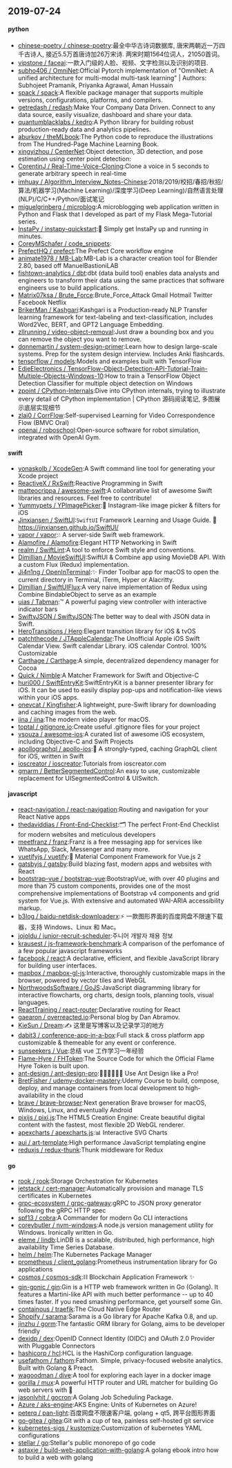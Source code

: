 ## 2019-07-24

#### python
* [chinese-poetry / chinese-poetry](https://github.com/chinese-poetry/chinese-poetry):最全中华古诗词数据库, 唐宋两朝近一万四千古诗人, 接近5.5万首唐诗加26万宋诗. 两宋时期1564位词人，21050首词。
* [vipstone / faceai](https://github.com/vipstone/faceai):一款入门级的人脸、视频、文字检测以及识别的项目.
* [subho406 / OmniNet](https://github.com/subho406/OmniNet):Official Pytorch implementation of "OmniNet: A unified architecture for multi-modal multi-task learning" | Authors: Subhojeet Pramanik, Priyanka Agrawal, Aman Hussain
* [spack / spack](https://github.com/spack/spack):A flexible package manager that supports multiple versions, configurations, platforms, and compilers.
* [getredash / redash](https://github.com/getredash/redash):Make Your Company Data Driven. Connect to any data source, easily visualize, dashboard and share your data.
* [quantumblacklabs / kedro](https://github.com/quantumblacklabs/kedro):A Python library for building robust production-ready data and analytics pipelines.
* [aburkov / theMLbook](https://github.com/aburkov/theMLbook):The Python code to reproduce the illustrations from The Hundred-Page Machine Learning Book.
* [xingyizhou / CenterNet](https://github.com/xingyizhou/CenterNet):Object detection, 3D detection, and pose estimation using center point detection:
* [CorentinJ / Real-Time-Voice-Cloning](https://github.com/CorentinJ/Real-Time-Voice-Cloning):Clone a voice in 5 seconds to generate arbitrary speech in real-time
* [imhuay / Algorithm_Interview_Notes-Chinese](https://github.com/imhuay/Algorithm_Interview_Notes-Chinese):2018/2019/校招/春招/秋招/算法/机器学习(Machine Learning)/深度学习(Deep Learning)/自然语言处理(NLP)/C/C++/Python/面试笔记
* [miguelgrinberg / microblog](https://github.com/miguelgrinberg/microblog):A microblogging web application written in Python and Flask that I developed as part of my Flask Mega-Tutorial series.
* [InstaPy / instapy-quickstart](https://github.com/InstaPy/instapy-quickstart):💨
Simply get InstaPy up and running in minutes.
* [CoreyMSchafer / code_snippets](https://github.com/CoreyMSchafer/code_snippets):
* [PrefectHQ / prefect](https://github.com/PrefectHQ/prefect):The Prefect Core workflow engine
* [animate1978 / MB-Lab](https://github.com/animate1978/MB-Lab):MB-Lab is a character creation tool for Blender 2.80, based off ManuelBastioniLAB
* [fishtown-analytics / dbt](https://github.com/fishtown-analytics/dbt):dbt (data build tool) enables data analysts and engineers to transform their data using the same practices that software engineers use to build applications.
* [Matrix07ksa / Brute_Force](https://github.com/Matrix07ksa/Brute_Force):Brute_Force_Attack Gmail Hotmail Twitter Facebook Netflix
* [BrikerMan / Kashgari](https://github.com/BrikerMan/Kashgari):Kashgari is a Production-ready NLP Transfer learning framework for text-labeling and text-classification, includes Word2Vec, BERT, and GPT2 Language Embedding.
* [zllrunning / video-object-removal](https://github.com/zllrunning/video-object-removal):Just draw a bounding box and you can remove the object you want to remove.
* [donnemartin / system-design-primer](https://github.com/donnemartin/system-design-primer):Learn how to design large-scale systems. Prep for the system design interview. Includes Anki flashcards.
* [tensorflow / models](https://github.com/tensorflow/models):Models and examples built with TensorFlow
* [EdjeElectronics / TensorFlow-Object-Detection-API-Tutorial-Train-Multiple-Objects-Windows-10](https://github.com/EdjeElectronics/TensorFlow-Object-Detection-API-Tutorial-Train-Multiple-Objects-Windows-10):How to train a TensorFlow Object Detection Classifier for multiple object detection on Windows
* [zpoint / CPython-Internals](https://github.com/zpoint/CPython-Internals):Dive into CPython internals, trying to illustrate every detail of CPython implementation | CPython 源码阅读笔记, 多图展示底层实现细节
* [zlai0 / CorrFlow](https://github.com/zlai0/CorrFlow):Self-supervised Learning for Video Correspondence Flow (BMVC Oral)
* [openai / roboschool](https://github.com/openai/roboschool):Open-source software for robot simulation, integrated with OpenAI Gym.

#### swift
* [yonaskolb / XcodeGen](https://github.com/yonaskolb/XcodeGen):A Swift command line tool for generating your Xcode project
* [ReactiveX / RxSwift](https://github.com/ReactiveX/RxSwift):Reactive Programming in Swift
* [matteocrippa / awesome-swift](https://github.com/matteocrippa/awesome-swift):A collaborative list of awesome Swift libraries and resources. Feel free to contribute!
* [Yummypets / YPImagePicker](https://github.com/Yummypets/YPImagePicker):📸
Instagram-like image picker & filters for iOS
* [Jinxiansen / SwiftUI](https://github.com/Jinxiansen/SwiftUI):`SwiftUI` Framework Learning and Usage Guide.
🚀
https://jinxiansen.github.io/SwiftUI/
* [vapor / vapor](https://github.com/vapor/vapor):💧
A server-side Swift web framework.
* [Alamofire / Alamofire](https://github.com/Alamofire/Alamofire):Elegant HTTP Networking in Swift
* [realm / SwiftLint](https://github.com/realm/SwiftLint):A tool to enforce Swift style and conventions.
* [Dimillian / MovieSwiftUI](https://github.com/Dimillian/MovieSwiftUI):SwiftUI & Combine app using MovieDB API. With a custom Flux (Redux) implementation.
* [Ji4n1ng / OpenInTerminal](https://github.com/Ji4n1ng/OpenInTerminal):✨
Finder Toolbar app for macOS to open the current directory in Terminal, iTerm, Hyper or Alacritty.
* [Dimillian / SwiftUIFlux](https://github.com/Dimillian/SwiftUIFlux):A very naive implementation of Redux using Combine BindableObject to serve as an example
* [uias / Tabman](https://github.com/uias/Tabman):™️
A powerful paging view controller with interactive indicator bars
* [SwiftyJSON / SwiftyJSON](https://github.com/SwiftyJSON/SwiftyJSON):The better way to deal with JSON data in Swift.
* [HeroTransitions / Hero](https://github.com/HeroTransitions/Hero):Elegant transition library for iOS & tvOS
* [patchthecode / JTAppleCalendar](https://github.com/patchthecode/JTAppleCalendar):The Unofficial Apple iOS Swift Calendar View. Swift calendar Library. iOS calendar Control. 100% Customizable
* [Carthage / Carthage](https://github.com/Carthage/Carthage):A simple, decentralized dependency manager for Cocoa
* [Quick / Nimble](https://github.com/Quick/Nimble):A Matcher Framework for Swift and Objective-C
* [huri000 / SwiftEntryKit](https://github.com/huri000/SwiftEntryKit):SwiftEntryKit is a banner presenter library for iOS. It can be used to easily display pop-ups and notification-like views within your iOS apps.
* [onevcat / Kingfisher](https://github.com/onevcat/Kingfisher):A lightweight, pure-Swift library for downloading and caching images from the web.
* [iina / iina](https://github.com/iina/iina):The modern video player for macOS.
* [toptal / gitignore.io](https://github.com/toptal/gitignore.io):Create useful .gitignore files for your project
* [vsouza / awesome-ios](https://github.com/vsouza/awesome-ios):A curated list of awesome iOS ecosystem, including Objective-C and Swift Projects
* [apollographql / apollo-ios](https://github.com/apollographql/apollo-ios):📱
A strongly-typed, caching GraphQL client for iOS, written in Swift
* [ioscreator / ioscreator](https://github.com/ioscreator/ioscreator):Tutorials from ioscreator.com
* [gmarm / BetterSegmentedControl](https://github.com/gmarm/BetterSegmentedControl):An easy to use, customizable replacement for UISegmentedControl & UISwitch.

#### javascript
* [react-navigation / react-navigation](https://github.com/react-navigation/react-navigation):Routing and navigation for your React Native apps
* [thedaviddias / Front-End-Checklist](https://github.com/thedaviddias/Front-End-Checklist):🗂
The perfect Front-End Checklist for modern websites and meticulous developers
* [meetfranz / franz](https://github.com/meetfranz/franz):Franz is a free messaging app for services like WhatsApp, Slack, Messenger and many more.
* [vuetifyjs / vuetify](https://github.com/vuetifyjs/vuetify):🐉
Material Component Framework for Vue.js 2
* [gatsbyjs / gatsby](https://github.com/gatsbyjs/gatsby):Build blazing fast, modern apps and websites with React
* [bootstrap-vue / bootstrap-vue](https://github.com/bootstrap-vue/bootstrap-vue):BootstrapVue, with over 40 plugins and more than 75 custom components, provides one of the most comprehensive implementations of Bootstrap v4 components and grid system for Vue.js. With extensive and automated WAI-ARIA accessibility markup.
* [b3log / baidu-netdisk-downloaderx](https://github.com/b3log/baidu-netdisk-downloaderx):⚡️
一款图形界面的百度网盘不限速下载器，支持 Windows、Linux 和 Mac。
* [jojoldu / junior-recruit-scheduler](https://github.com/jojoldu/junior-recruit-scheduler):주니어 개발자 채용 정보
* [krausest / js-framework-benchmark](https://github.com/krausest/js-framework-benchmark):A comparison of the perfomance of a few popular javascript frameworks
* [facebook / react](https://github.com/facebook/react):A declarative, efficient, and flexible JavaScript library for building user interfaces.
* [mapbox / mapbox-gl-js](https://github.com/mapbox/mapbox-gl-js):Interactive, thoroughly customizable maps in the browser, powered by vector tiles and WebGL
* [NorthwoodsSoftware / GoJS](https://github.com/NorthwoodsSoftware/GoJS):JavaScript diagramming library for interactive flowcharts, org charts, design tools, planning tools, visual languages.
* [ReactTraining / react-router](https://github.com/ReactTraining/react-router):Declarative routing for React
* [gaearon / overreacted.io](https://github.com/gaearon/overreacted.io):Personal blog by Dan Abramov.
* [KieSun / Dream](https://github.com/KieSun/Dream):✍️
这里是写博客以及记录学习的地方
* [dabit3 / conference-app-in-a-box](https://github.com/dabit3/conference-app-in-a-box):Full stack & cross platform app customizable & themeable for any event or conference.
* [sunseekers / Vue](https://github.com/sunseekers/Vue):总结 vue 工作学习一年经验
* [Flame-Hyre / FHToken](https://github.com/Flame-Hyre/FHToken):The Source Code for which the Official Flame Hyre Token is built upon.
* [ant-design / ant-design-pro](https://github.com/ant-design/ant-design-pro):👨🏻‍💻👩🏻‍💻 Use Ant Design like a Pro!
* [BretFisher / udemy-docker-mastery](https://github.com/BretFisher/udemy-docker-mastery):Udemy Course to build, compose, deploy, and manage containers from local development to high-availability in the cloud
* [brave / brave-browser](https://github.com/brave/brave-browser):Next generation Brave browser for macOS, Windows, Linux, and eventually Android
* [pixijs / pixi.js](https://github.com/pixijs/pixi.js):The HTML5 Creation Engine: Create beautiful digital content with the fastest, most flexible 2D WebGL renderer.
* [apexcharts / apexcharts.js](https://github.com/apexcharts/apexcharts.js):📊
Interactive SVG Charts
* [aui / art-template](https://github.com/aui/art-template):High performance JavaScript templating engine
* [reduxjs / redux-thunk](https://github.com/reduxjs/redux-thunk):Thunk middleware for Redux

#### go
* [rook / rook](https://github.com/rook/rook):Storage Orchestration for Kubernetes
* [jetstack / cert-manager](https://github.com/jetstack/cert-manager):Automatically provision and manage TLS certificates in Kubernetes
* [grpc-ecosystem / grpc-gateway](https://github.com/grpc-ecosystem/grpc-gateway):gRPC to JSON proxy generator following the gRPC HTTP spec
* [spf13 / cobra](https://github.com/spf13/cobra):A Commander for modern Go CLI interactions
* [coreybutler / nvm-windows](https://github.com/coreybutler/nvm-windows):A node.js version management utility for Windows. Ironically written in Go.
* [eleme / lindb](https://github.com/eleme/lindb):LinDB is a scalable, distributed, high performance, high availability Time Series Database.
* [helm / helm](https://github.com/helm/helm):The Kubernetes Package Manager
* [prometheus / client_golang](https://github.com/prometheus/client_golang):Prometheus instrumentation library for Go applications
* [cosmos / cosmos-sdk](https://github.com/cosmos/cosmos-sdk):⛓
Blockchain Application Framework
✨
* [gin-gonic / gin](https://github.com/gin-gonic/gin):Gin is a HTTP web framework written in Go (Golang). It features a Martini-like API with much better performance -- up to 40 times faster. If you need smashing performance, get yourself some Gin.
* [containous / traefik](https://github.com/containous/traefik):The Cloud Native Edge Router
* [Shopify / sarama](https://github.com/Shopify/sarama):Sarama is a Go library for Apache Kafka 0.8, and up.
* [jinzhu / gorm](https://github.com/jinzhu/gorm):The fantastic ORM library for Golang, aims to be developer friendly
* [dexidp / dex](https://github.com/dexidp/dex):OpenID Connect Identity (OIDC) and OAuth 2.0 Provider with Pluggable Connectors
* [hashicorp / hcl](https://github.com/hashicorp/hcl):HCL is the HashiCorp configuration language.
* [usefathom / fathom](https://github.com/usefathom/fathom):Fathom. Simple, privacy-focused website analytics. Built with Golang & Preact.
* [wagoodman / dive](https://github.com/wagoodman/dive):A tool for exploring each layer in a docker image
* [gorilla / mux](https://github.com/gorilla/mux):A powerful HTTP router and URL matcher for building Go web servers with
🦍
* [jasonlvhit / gocron](https://github.com/jasonlvhit/gocron):A Golang Job Scheduling Package.
* [Azure / aks-engine](https://github.com/Azure/aks-engine):AKS Engine: Units of Kubernetes on Azure!
* [peterq / pan-light](https://github.com/peterq/pan-light):百度网盘不限速客户端, golang + qt5, 跨平台图形界面
* [go-gitea / gitea](https://github.com/go-gitea/gitea):Git with a cup of tea, painless self-hosted git service
* [kubernetes-sigs / kustomize](https://github.com/kubernetes-sigs/kustomize):Customization of kubernetes YAML configurations
* [stellar / go](https://github.com/stellar/go):Stellar's public monorepo of go code
* [astaxie / build-web-application-with-golang](https://github.com/astaxie/build-web-application-with-golang):A golang ebook intro how to build a web with golang
